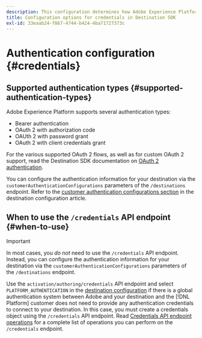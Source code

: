 ```yaml
---
description: This configuration determines how Adobe Experience Platform users authenticate to your destination endpoint to activate data.
title: Configuration options for credentials in Destination SDK
exl-id: 33eaab24-f867-4744-b424-4ba71727373c
---
```

# Authentication configuration {#credentials}

## Supported authentication types {#supported-authentication-types}

Adobe Experience Platform supports several authentication types:

* Bearer authentication
* OAuth 2 with authorization code
* OAUth 2 with password grant
* OAuth 2 with client credentials grant

For the various supported OAuth 2 flows, as well as for custom OAuth 2 support, read the Destination SDK documentation on [OAuth 2 authentication](./oauth2-authentication.md).

You can configure the authentication information for your destination via the `customerAuthenticationConfigurations` parameters of the `/destinations` endpoint. Refer to the [customer authentication configurations section](./destination-configuration.md#customer-authentication-configurations) in the destination configuration article.

## When to use the `/credentials` API endpoint {#when-to-use}

>[!IMPORTANT]
>
>In most cases, you *do not* need to use the `/credentials` API endpoint. Instead, you can configure the authentication information for your destination via the `customerAuthenticationConfigurations` parameters of the `/destinations` endpoint.

Use the `activation/authoring/credentials` API endpoint and select `PLATFORM_AUTHENTICATION` in the [destination configuration](./destination-configuration.md#destination-delivery) if there is a global authentication system between Adobe and your destination and the [!DNL Platform] customer does not need to provide any authentication credentials to connect to your destination. In this case, you must create a credentials object using the `/credentials` API endpoint. Read [Credentials API endpoint operations](./credentials-configuration-api.md) for a complete list of operations you can perform on the `/credentials` endpoint.
